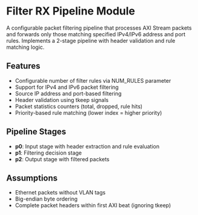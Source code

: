 # Filter RX Pipeline Module

A configurable packet filtering pipeline that processes AXI Stream packets and forwards only those matching specified IPv4/IPv6 address and port rules. Implements a 2-stage pipeline with header validation and rule matching logic.

## Features

- Configurable number of filter rules via NUM_RULES parameter
- Support for IPv4 and IPv6 packet filtering
- Source IP address and port-based filtering
- Header validation using tkeep signals
- Packet statistics counters (total, dropped, rule hits)
- Priority-based rule matching (lower index = higher priority)

## Pipeline Stages

- **p0**: Input stage with header extraction and rule evaluation
- **p1**: Filtering decision stage
- **p2**: Output stage with filtered packets

## Assumptions

- Ethernet packets without VLAN tags
- Big-endian byte ordering
- Complete packet headers within first AXI beat (ignoring tkeep)
